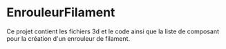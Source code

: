 # EnrouleurFilament
Ce projet contient les fichiers 3d et le code ainsi que la liste de composant pour la création d'un enrouleur de filament.
